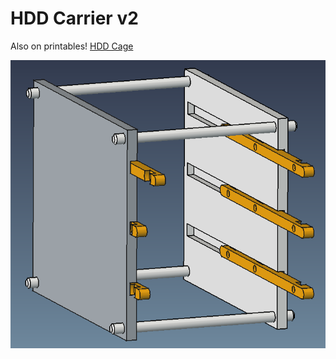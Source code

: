 # HDD Carrier v2

Also on printables! [HDD Cage](https://www.printables.com/model/1251856-hdd-cage) 

![Showcase](Resources/image.png)